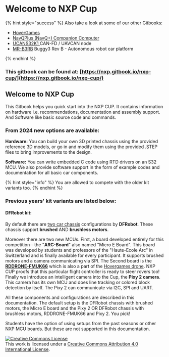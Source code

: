 # Welcome to NXP Cup

{% hint style="success" %}
Also take a look at some of our other Gitbooks:

* [HoverGames](https://app.gitbook.com/o/-L9GLsni4p7csCR7QCJ8/s/-L9GLtb-Tz_XaKbQu-Al/)
* [NavQPlus (NavQ+) Companion Computer](https://nxp.gitbook.io/8mpnavq/)
* [UCANS32K1 ](https://nxp.gitbook.io/ucans32k146/) CAN-FD / UAVCAN node
* [MR-B3RB](https://app.gitbook.com/o/-L9GLsni4p7csCR7QCJ8/s/U93yDWZcgjXGgsC1Duqv/) Buggy3 Rev B - Autonomous robot car platform


{% endhint %}



### This gitbook can be found at: [https://nxp.gitbook.io/nxp-cup/](https://nxp.gitbook.io/nxp-cup/)

## Welcome to NXP Cup

This Gitbook helps you quick start into the NXP CUP. It contains information on hardware i.e. recommendations, documentation and assembly support. And Software like basic source code and commands.

### From 2024 new options are available:

**Hardware:** You can build your own 3D printed chassis using the provided reference 3D models, or go in and modify them using the provided .STEP files to bring improvements to the design.&#x20;

**Software:** You can write embedded C code using RTD drivers on an S32 MCU. We also provide software support in the form of example codes and documentation for all basic car components.&#x20;

{% hint style="info" %}
You are allowed to compete with the older kit variants too.
{% endhint %}

### Previous years' kit variants are listed below:

#### DFRobot kit:

By default there are [two car chassis](https://community.nxp.com/servlet/JiveServlet/download/1091-27-456210/NXPCUP_Car+Introduction.pdf) configurations by **DFRobot**. These chassis support **brushed** AND **brushless motors**.&#x20;

Moreover there are two new MCUs. First, a board developed entirely for this competition - the "**ARC-Board**" also named "Micro E Board". This board was developed by students and professors of the "Haute-Ecole Arc" in Switzerland and is finally available for every participant. It supports brushed motors and a camera communicating via SPI. The Second board is the [**RDDRONE-FMUK66**](https://www.nxp.com/applications/solutions/industrial/unmanned-aerial-vehicles-uavs/uavs-drones-and-rovers/rddrone-fmuk66-px4-robotic-drone-fmu-reference-design:RDDRONE-FMUK66?\&tid=vanRDDRONE-FMUK66) which is also a part of the [Hovergames drone](https://nxp.gitbook.io/hovergames/). NXP CUP proofs that this particular flight controller is ready to steer rovers too!\
Finally we introduce an intelligent camera into the Cup, the **Pixy 2 camera**. This camera has its own MCU and does line tracking or colored block detection by itself. The Pixy 2 can communicate via I2C, SPI and UART.

All these components and configurations are described in this documentation. The default setup is the DFRobot chassis with brushed motors, the Micro E board and the Pixy 2 OR DFRobot chassis with brushless motors, RDDRONE-FMUK66 and Pixy 2. You pick!

Students have the option of using setups from the past seasons or other NXP MCU boards. But these are not supported in this documentation.

[![Creative Commons License](https://i.creativecommons.org/l/by/4.0/88x31.png)](http://creativecommons.org/licenses/by/4.0/)\
This work is licensed under a [Creative Commons Attribution 4.0 International License](http://creativecommons.org/licenses/by/4.0/).
